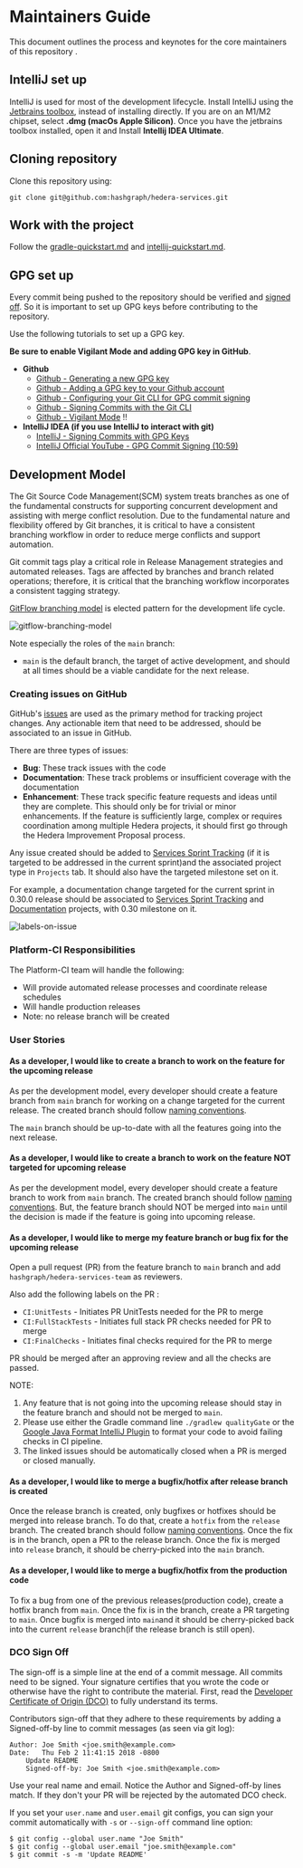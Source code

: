 # Maintainers Guide

This document outlines the process and keynotes for the core maintainers of this repository .

## IntelliJ set up

IntelliJ is used for most of the development lifecycle. Install IntelliJ using the
[Jetbrains toolbox](https://www.jetbrains.com/lp/toolbox/), instead of installing directly. If you
are on an M1/M2 chipset, select **.dmg (macOs Apple Silicon)**. Once you have the jetbrains toolbox
installed, open it and Install **Intellij IDEA Ultimate**.

## Cloning repository

Clone this repository using:

```
git clone git@github.com:hashgraph/hedera-services.git
```

## Work with the project

Follow the [gradle-quickstart.md](gradle-quickstart.md) and
[intellij-quickstart.md](intellij-quickstart.md).

## GPG set up

Every commit being pushed to the repository should be verified and [signed off](#dco-sign-off). So
it is important to set up GPG keys before contributing to the repository.

Use the following tutorials to set up a GPG key.

**Be sure to enable Vigilant Mode and adding GPG key in GitHub**.

- **Github**
  - [Github - Generating a new GPG key](https://docs.github.com/en/authentication/managing-commit-signature-verification/generating-a-new-gpg-key)
  - [Github - Adding a GPG key to your Github account](https://docs.github.com/en/authentication/managing-commit-signature-verification/adding-a-gpg-key-to-your-github-account)
  - [Github - Configuring your Git CLI for GPG commit signing](https://docs.github.com/en/authentication/managing-commit-signature-verification/telling-git-about-your-signing-key)
  - [Github - Signing Commits with the Git CLI](https://docs.github.com/en/authentication/managing-commit-signature-verification/signing-commits)
  - [Github - Vigilant Mode](https://docs.github.com/en/authentication/managing-commit-signature-verification/displaying-verification-statuses-for-all-of-your-commits)
    ‼️
- **IntelliJ IDEA (if you use IntelliJ to interact with git)**
  - [IntelliJ - Signing Commits with GPG Keys](https://www.jetbrains.com/help/idea/set-up-GPG-commit-signing.html)
  - [IntelliJ Official YouTube - GPG Commit Signing (10:59)](https://youtu.be/RBhz-8fZN9A?t=659)

## Development Model

The Git Source Code Management(SCM) system treats branches as one of the fundamental constructs for
supporting concurrent development and assisting with merge conflict resolution. Due to the
fundamental nature and flexibility offered by Git branches, it is critical to have a consistent
branching workflow in order to reduce merge conflicts and support automation.

Git commit tags play a critical role in Release Management strategies and automated releases. Tags
are affected by branches and branch related operations; therefore, it is critical that the branching
workflow incorporates a consistent tagging strategy.

[GitFlow branching model](https://nvie.com/posts/a-successful-git-branching-model/) is elected
pattern for the development life cycle.

![gitflow-branching-model](./assets/gitflow-branching-model.png)

Note especially the roles of the `main` branch:

- `main` is the default branch, the target of active development, and should at all times
  should be a viable candidate for the next release.

### Creating issues on GitHub

GitHub's [issues](https://github.com/hashgraph/hedera-services/issues) are used as the primary
method for tracking project changes. Any actionable item that need to be addressed, should be
associated to an issue in GitHub.

There are three types of issues:

- **Bug**: These track issues with the code
- **Documentation**: These track problems or insufficient coverage with the documentation
- **Enhancement**: These track specific feature requests and ideas until they are complete. This
  should only be for trivial or minor enhancements. If the feature is sufficiently large, complex
  or requires coordination among multiple Hedera projects, it should first go through the Hedera
  Improvement Proposal process.

Any issue created should be added to
[Services Sprint Tracking](https://github.com/orgs/hashgraph/projects/13) (if it is targeted to be
addressed in the current sprint)and the associated project type in `Projects` tab. It should also
have the targeted milestone set on it.

For example, a documentation change targeted for the current sprint in 0.30.0 release should be
associated to [Services Sprint Tracking](https://github.com/orgs/hashgraph/projects/13) and
[Documentation](https://github.com/hashgraph/hedera-services/projects/32#card-85521291) projects,
with 0.30 milestone on it.

![labels-on-issue](./assets/labels-on-issue.png)

### Platform-CI Responsibilities

The Platform-CI team will handle the following:

- Will provide automated release processes and coordinate release schedules
- Will handle production releases
- Note: no release branch will be created

### User Stories

#### As a developer, I would like to create a branch to work on the feature for the upcoming release

As per the development model, every developer should create a feature branch from `main` branch
for working on a change targeted for the current release. The created branch should follow
[naming conventions](branch-naming-conventions.md).

The `main` branch should be up-to-date with all the features going into the next release.

#### As a developer, I would like to create a branch to work on the feature NOT targeted for upcoming release

As per the development model, every developer should create a feature branch to work from `main`
branch. The created branch should follow [naming conventions](branch-naming-conventions.md). But,
the feature branch should NOT be merged into `main` until the decision is made if the feature is
going into upcoming release.

#### As a developer, I would like to merge my feature branch or bug fix for the upcoming release

Open a pull request (PR) from the feature branch to `main` branch and add
`hashgraph/hedera-services-team` as reviewers.

Also add the following labels on the PR :

- `CI:UnitTests` - Initiates PR UnitTests needed for the PR to merge
- `CI:FullStackTests` - Initiates full stack PR checks needed for PR to merge
- `CI:FinalChecks` - Initiates final checks required for the PR to merge

PR should be merged after an approving review and all the checks are passed.

NOTE:

1. Any feature that is not going into the upcoming release should stay in the feature branch and
   should not be merged to `main`.
2. Please use either the Gradle command line `./gradlew qualityGate` or the
   [Google Java Format IntelliJ Plugin](https://github.com/google/google-java-format#intellij-android-studio-and-other-jetbrains-ides)
   to format your code to avoid failing checks in CI pipeline.
3. The linked issues should be automatically closed when a PR is merged or closed manually.

#### As a developer, I would like to merge a bugfix/hotfix after release branch is created

Once the release branch is created, only bugfixes or hotfixes should be merged into release branch.
To do that, create a `hotfix` from the `release` branch. The created branch should follow
[naming conventions](branch-naming-conventions.md). Once the fix is in the branch, open a PR to the
release branch. Once the fix is merged into `release` branch, it should be cherry-picked into the
`main` branch.

#### As a developer, I would like to merge a bugfix/hotfix from the production code

To fix a bug from one of the previous releases(production code), create a hotfix branch from `main`.
Once the fix is in the branch, create a PR targeting to `main`. Once bugfix is merged into `main`and
it should be cherry-picked back into the current `release` branch(if the release branch is still
open).

### DCO Sign Off

The sign-off is a simple line at the end of a commit message. All commits need to be signed. Your
signature certifies that you wrote the code or otherwise have the right to contribute the material.
First, read the [Developer Certificate of Origin (DCO)](https://developercertificate.org/) to fully
understand its terms.

Contributors sign-off that they adhere to these requirements by adding a Signed-off-by line to
commit messages (as seen via git log):

```
Author: Joe Smith <joe.smith@example.com>
Date:   Thu Feb 2 11:41:15 2018 -0800
    Update README
    Signed-off-by: Joe Smith <joe.smith@example.com>
```

Use your real name and email. Notice the Author and Signed-off-by lines match. If they don't your PR
will be rejected by the automated DCO check.

If you set your `user.name` and `user.email` git configs, you can sign your commit automatically
with `-s` or `--sign-off` command line option:

```
$ git config --global user.name "Joe Smith"
$ git config --global user.email "joe.smith@example.com"
$ git commit -s -m 'Update README'
```
